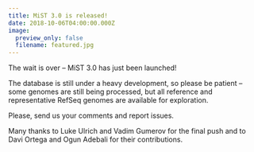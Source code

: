 ```yaml
---
title: MiST 3.0 is released!
date: 2018-10-06T04:00:00.000Z
image:
  preview_only: false
  filename: featured.jpg
---
```

The wait is over – MiST 3.0 has just been launched!

The database is still under a heavy development, so please be patient – some genomes are still being processed, but all reference and representative RefSeq genomes are available for exploration.

Please, send us your comments and report issues.

Many thanks to Luke Ulrich and Vadim Gumerov for the final push and to Davi Ortega and Ogun Adebali for their contributions.
